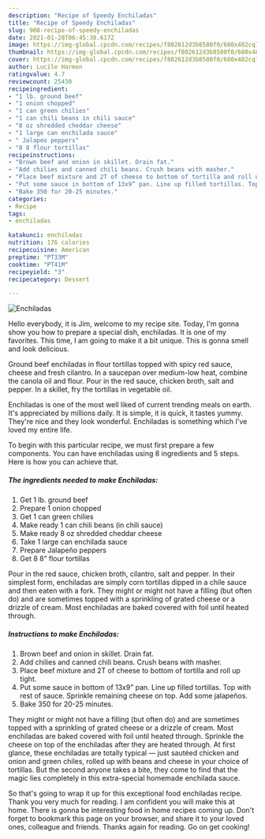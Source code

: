 ```yaml
---
description: "Recipe of Speedy Enchiladas"
title: "Recipe of Speedy Enchiladas"
slug: 908-recipe-of-speedy-enchiladas
date: 2021-01-28T06:45:38.617Z
image: https://img-global.cpcdn.com/recipes/f802612d3b8580f0/680x482cq70/enchiladas-recipe-main-photo.jpg
thumbnail: https://img-global.cpcdn.com/recipes/f802612d3b8580f0/680x482cq70/enchiladas-recipe-main-photo.jpg
cover: https://img-global.cpcdn.com/recipes/f802612d3b8580f0/680x482cq70/enchiladas-recipe-main-photo.jpg
author: Lucile Harmon
ratingvalue: 4.7
reviewcount: 25430
recipeingredient:
- "1 lb. ground beef"
- "1 onion chopped"
- "1 can green chilies"
- "1 can chili beans in chili sauce"
- "8 oz shredded cheddar cheese"
- "1 large can enchilada sauce"
- " Jalapeo peppers"
- "8 8 flour tortillas"
recipeinstructions:
- "Brown beef and onion in skillet. Drain fat."
- "Add chilies and canned chili beans. Crush beans with masher."
- "Place beef mixture and 2T of cheese to bottom of tortilla and roll up tight."
- "Put some sauce in bottom of 13x9” pan. Line up filled tortillas. Top with rest of sauce. Sprinkle remaining cheese on top. Add some jalapeños."
- "Bake 350 for 20-25 minutes."
categories:
- Recipe
tags:
- enchiladas

katakunci: enchiladas 
nutrition: 176 calories
recipecuisine: American
preptime: "PT33M"
cooktime: "PT41M"
recipeyield: "3"
recipecategory: Dessert

---
```



![Enchiladas](https://img-global.cpcdn.com/recipes/f802612d3b8580f0/680x482cq70/enchiladas-recipe-main-photo.jpg)

Hello everybody, it is Jim, welcome to my recipe site. Today, I'm gonna show you how to prepare a special dish, enchiladas. It is one of my favorites. This time, I am going to make it a bit unique. This is gonna smell and look delicious.

Ground beef enchiladas in flour tortillas topped with spicy red sauce, cheese and fresh cilantro. In a saucepan over medium-low heat, combine the canola oil and flour. Pour in the red sauce, chicken broth, salt and pepper. In a skillet, fry the tortillas in vegetable oil.

Enchiladas is one of the most well liked of current trending meals on earth. It's appreciated by millions daily. It is simple, it is quick, it tastes yummy. They're nice and they look wonderful. Enchiladas is something which I've loved my entire life.


To begin with this particular recipe, we must first prepare a few components. You can have enchiladas using 8 ingredients and 5 steps. Here is how you can achieve that.

<!--inarticleads1-->

##### The ingredients needed to make Enchiladas:

1. Get 1 lb. ground beef
1. Prepare 1 onion chopped
1. Get 1 can green chilies
1. Make ready 1 can chili beans (in chili sauce)
1. Make ready 8 oz shredded cheddar cheese
1. Take 1 large can enchilada sauce
1. Prepare  Jalapeño peppers
1. Get 8 8” flour tortillas


Pour in the red sauce, chicken broth, cilantro, salt and pepper. In their simplest form, enchiladas are simply corn tortillas dipped in a chile sauce and then eaten with a fork. They might or might not have a filling (but often do) and are sometimes topped with a sprinkling of grated cheese or a drizzle of cream. Most enchiladas are baked covered with foil until heated through. 

<!--inarticleads2-->

##### Instructions to make Enchiladas:

1. Brown beef and onion in skillet. Drain fat.
1. Add chilies and canned chili beans. Crush beans with masher.
1. Place beef mixture and 2T of cheese to bottom of tortilla and roll up tight.
1. Put some sauce in bottom of 13x9” pan. Line up filled tortillas. Top with rest of sauce. Sprinkle remaining cheese on top. Add some jalapeños.
1. Bake 350 for 20-25 minutes.


They might or might not have a filling (but often do) and are sometimes topped with a sprinkling of grated cheese or a drizzle of cream. Most enchiladas are baked covered with foil until heated through. Sprinkle the cheese on top of the enchiladas after they are heated through. At first glance, these enchiladas are totally typical — just sautéed chicken and onion and green chiles, rolled up with beans and cheese in your choice of tortillas. But the second anyone takes a bite, they come to find that the magic lies completely in this extra-special homemade enchilada sauce. 

So that's going to wrap it up for this exceptional food enchiladas recipe. Thank you very much for reading. I am confident you will make this at home. There is gonna be interesting food in home recipes coming up. Don't forget to bookmark this page on your browser, and share it to your loved ones, colleague and friends. Thanks again for reading. Go on get cooking!
